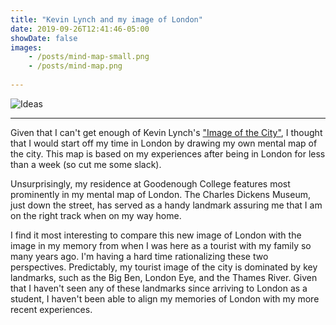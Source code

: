 ```yaml
---
title: "Kevin Lynch and my image of London"
date: 2019-09-26T12:41:46-05:00
showDate: false
images:
    - /posts/mind-map-small.png
    - /posts/mind-map.png
    
---
```


![Ideas](/posts/mind-map.png)

---

Given that I can't get enough of Kevin Lynch's ["Image of the City"](http://www.miguelangelmartinez.net/IMG/pdf/1960_Kevin_Lynch_The_Image_of_The_City_book.pdf), I thought that I would start off my time in London by drawing my own mental map of the city. This map is based on my experiences after being in London for less than a week (so cut me some slack). 

Unsurprisingly, my residence at Goodenough College features most prominently in my mental map of London. The Charles Dickens Museum, just down the street, has served as a handy landmark assuring me that I am on the right track when on my way home. 

I find it most interesting to compare this new image of London with the image in my memory from when I was here as a tourist with my family so many years ago. I'm having a hard time rationalizing these two perspectives. Predictably, my tourist image of the city is dominated by key landmarks, such as the Big Ben, London Eye, and the Thames River. Given that I haven't seen any of these landmarks since arriving to London as a student, I haven't been able to align my memories of London with my more recent experiences. 
 
